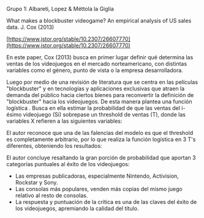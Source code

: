 Grupo 1: Albareti, Lopez & Méttola la Giglia

What makes a blockbuster videogame? An empirical analysis of US sales data. J. Cox (2013)

[https://www.jstor.org/stable/10.2307/26607770](https://www.jstor.org/stable/10.2307/26607770)

En este paper, Cox (2013) busca en primer lugar definir qué determina las ventas de los videojuegos en el mercado norteamericano, con distintas variables como el género, punto de vista o la empresa desarrolladora. 

Luego por medio de una revisión de literatura que se centra en las películas "blockbuster" y en tecnologías y aplicaciones exclusivas que atraen la demanda del público hacia ciertos bienes para reconvertir la definición de "blockbuster" hacia los videojuegos. De esta manera plantea una función logística . Busca en ella estimar la probabilidad de que las ventas del i-ésimo videojuego (Si) sobrepase un threshold de ventas (T), donde las variables X refieren a las siguientes variables:

El autor reconoce que una de las falencias del modelo es que el threshold es completamente arbitrario, por lo que realiza la función logística en 3 T's diferentes, obteniendo los resultados:

El autor concluye resaltando la gran porción de probabilidad que aportan 3 categorías puntuales al éxito de los videojuegos:

- Las empresas publicadoras, especialmente Nintendo, Activision, Rockstar y Sony.
- Las consolas más populares, venden más copias del mismo juego relativo al resto de consolas.
- La respuesta y puntuación de la crítica es una de las claves del éxito de los videojuegos, apremiando la calidad del título.